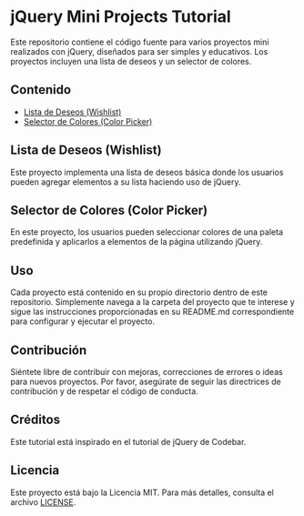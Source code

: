 # jQuery Mini Projects Tutorial

Este repositorio contiene el código fuente para varios proyectos mini realizados con jQuery, diseñados para ser simples y educativos. Los proyectos incluyen una lista de deseos y un selector de colores.

## Contenido

- [Lista de Deseos (Wishlist)](#lista-de-deseos-wishlist)
- [Selector de Colores (Color Picker)](#selector-de-colores-color-picker)

## Lista de Deseos (Wishlist)

Este proyecto implementa una lista de deseos básica donde los usuarios pueden agregar elementos a su lista haciendo uso de jQuery.

## Selector de Colores (Color Picker)

En este proyecto, los usuarios pueden seleccionar colores de una paleta predefinida y aplicarlos a elementos de la página utilizando jQuery.

## Uso

Cada proyecto está contenido en su propio directorio dentro de este repositorio. Simplemente navega a la carpeta del proyecto que te interese y sigue las instrucciones proporcionadas en su README.md correspondiente para configurar y ejecutar el proyecto.

## Contribución

Siéntete libre de contribuir con mejoras, correcciones de errores o ideas para nuevos proyectos. Por favor, asegúrate de seguir las directrices de contribución y de respetar el código de conducta.

## Créditos

Este tutorial está inspirado en el tutorial de jQuery de Codebar.

## Licencia

Este proyecto está bajo la Licencia MIT. Para más detalles, consulta el archivo [LICENSE](LICENSE).

